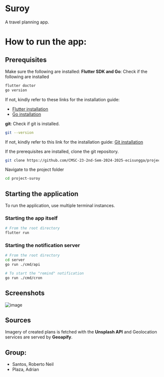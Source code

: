 # Suroy
A travel planning app.

# How to run the app:

## Prerequisites 

Make sure the following are installed:
**Flutter SDK and Go**: Check if the following are installed
```bash
flutter doctor
go version
```

If not, kindly refer to these links for the installation guide:
- [Flutter installation](https://docs.flutter.dev/install)
- [Go installation](https://go.dev/doc/install)

**git**: Check if git is installed.
```bash
git --version
```

If not, kindly refer to this link for the installation guide: [Git installation](https://git-scm.com/downloads)

If the prerequisites are installed, clone the git repository.

```bash
git clone https://github.com/CMSC-23-2nd-Sem-2024-2025-ecisungga/project-suroy.git
```

Navigate to the project folder
```bash
cd project-suroy
```

## Starting the application
To run the application, use multiple terminal instances.

### Starting the app itself
```bash
# From the root directory
flutter run
```

### Starting the notification server
```bash
# From the root directory
cd server
go run ./cmd/api
```
```bash
# To start the "remind" notification
go run ./cmd/cron
```
## Screenshots
![image](https://github.com/user-attachments/assets/9fe666da-f4b2-41f0-9c82-1b34789dd49a)

## Sources
Imagery of created plans is fetched with the **Unsplash API** and Geolocation services are served by **Geoapify**.

## Group:
- Santos, Roberto Neil
- Plaza, Adrian





